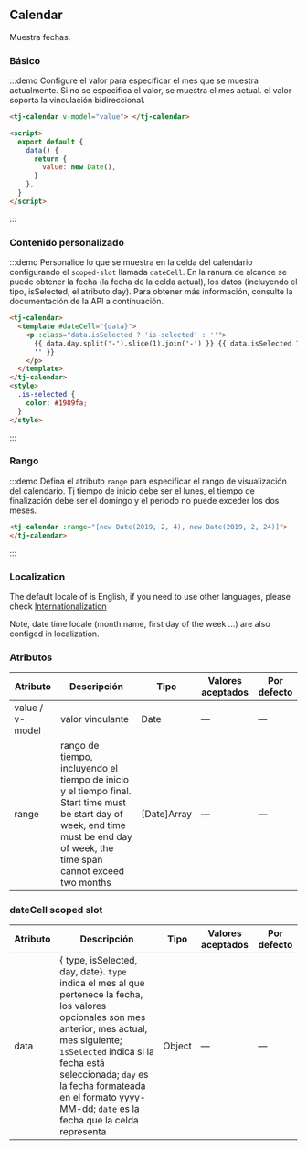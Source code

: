 ## Calendar

Muestra fechas.

### Básico

:::demo Configure el valor para especificar el mes que se muestra actualmente. Si no se especifica el valor, se muestra el mes actual. el valor soporta la vinculación bidireccional.

```html
<tj-calendar v-model="value"> </tj-calendar>

<script>
  export default {
    data() {
      return {
        value: new Date(),
      }
    },
  }
</script>
```

:::

### Contenido personalizado

:::demo Personalice lo que se muestra en la celda del calendario configurando el `scoped-slot` llamada `dateCell`. En la ranura de alcance se puede obtener la fecha (la fecha de la celda actual), los datos (incluyendo el tipo, isSelected, el atributo day). Para obtener más información, consulte la documentación de la API a continuación.

```html
<tj-calendar>
  <template #dateCell="{data}">
    <p :class="data.isSelected ? 'is-selected' : ''">
      {{ data.day.split('-').slice(1).join('-') }} {{ data.isSelected ? '✔️' :
      '' }}
    </p>
  </template>
</tj-calendar>
<style>
  .is-selected {
    color: #1989fa;
  }
</style>
```

:::

### Rango

:::demo Defina el atributo `range` para especificar el rango de visualización del calendario. Tj tiempo de inicio debe ser el lunes, el tiempo de finalización debe ser el domingo y el período no puede exceder los dos meses.

```html
<tj-calendar :range="[new Date(2019, 2, 4), new Date(2019, 2, 24)]">
</tj-calendar>
```

:::

### Localization

The default locale of is English, if you need to use other languages, please check [Internationalization](#/es/component/i18n)

Note, date time locale (month name, first day of the week ...) are also configed in localization.

### Atributos

| Atributo        | Descripción                                                                                                                                                                       | Tipo        | Valores aceptados | Por defecto |
| --------------- | --------------------------------------------------------------------------------------------------------------------------------------------------------------------------------- | ----------- | ----------------- | ----------- |
| value / v-model | valor vinculante                                                                                                                                                                  | Date        | —                 | —           |
| range           | rango de tiempo, incluyendo el tiempo de inicio y el tiempo final. Start time must be start day of week, end time must be end day of week, the time span cannot exceed two months | [Date]Array | —                 | —           |

### dateCell scoped slot

| Atributo | Descripción                                                                                                                                                                                                                                                                                              | Tipo   | Valores aceptados | Por defecto |
| -------- | -------------------------------------------------------------------------------------------------------------------------------------------------------------------------------------------------------------------------------------------------------------------------------------------------------- | ------ | ----------------- | ----------- |
| data     | { type, isSelected, day, date}. `type` indica el mes al que pertenece la fecha, los valores opcionales son mes anterior, mes actual, mes siguiente; `isSelected` indica si la fecha está seleccionada; `day` es la fecha formateada en el formato yyyy-MM-dd; `date` es la fecha que la celda representa | Object | —                 | —           |
